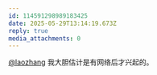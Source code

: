 ```yaml
---
id: 114591298989183425
date: 2025-05-29T13:14:19.673Z
reply: true
media_attachments: 0
---
```


[@laozhang](https://suo.si/@laozhang) 我大胆估计是有网络后才兴起的。

